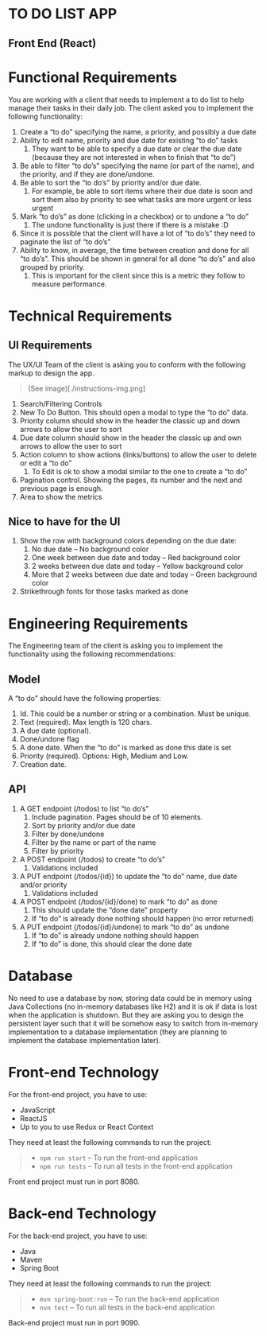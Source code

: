 # TO DO LIST APP
## Front End (React)

# Functional Requirements 
You are working with a client that needs to implement a to do list to help manage their tasks in their daily job. The client asked you to implement the following functionality:

1. Create a “to do” specifying the name, a priority, and possibly a due date 
2. Ability to edit name, priority and due date for existing “to do” tasks 
    1. They want to be able to specify a due date or clear the due date (because they are not interested in when to finish that “to do”) 
3. Be able to filter “to do’s” specifying the name (or part of the name), and the priority, and if they are done/undone. 
4. Be able to sort the “to do’s” by priority and/or due date.   
    1. For example, be able to sort items where their due date is soon and sort them also by priority to see what tasks are more urgent or less urgent 
5. Mark “to do’s” as done (clicking in a checkbox) or to undone a “to do” 
    1. The undone functionality is just there if there is a mistake :D 
6. Since it is possible that the client will have a lot of “to do’s” they need to paginate the list of “to do’s” 
7. Ability to know, in average, the time between creation and done for all “to do’s”. This should be shown in general for all done “to do’s” and also grouped by priority. 
    1. This is important for the client since this is a metric they follow to measure performance. 

# Technical Requirements 
## UI Requirements 
The UX/UI Team of the client is asking you to conform with the following markup to design the app. 

> (See image)[./instructions-img.png]

1. Search/Filtering Controls 
2. New To Do Button. This should open a modal to type the “to do” data. 
3. Priority column should show in the header the classic up and down arrows to allow the user to sort 
4. Due date column should show in the header the classic up and own arrows to allow the user to sort 
5. Action column to show actions (links/buttons) to allow the user to delete or edit a “to do” 
    1. To Edit is ok to show a modal similar to the one to create a “to do” 
6. Pagination control. Showing the pages, its number and the next and previous page is enough. 
7. Area to show the metrics 

## Nice to have for the UI 

1. Show the row with background colors depending on the due date: 
    1. No due date – No background color 
    2. One week between due date and today – Red background color 
    3. 2 weeks between due date and today – Yellow background color 
    4. More that 2 weeks between due date and today – Green background color 
2. Strikethrough fonts for those tasks marked as done 

# Engineering Requirements 

The Engineering team of the client is asking you to implement the functionality using the following recommendations: 

## Model 
A “to do” should have the following properties: 

1. Id. This could be a number or string or a combination. Must be unique. 
2. Text (required). Max length is 120 chars. 
3. A due date (optional). 
4. Done/undone flag 
5. A done date. When the “to do” is marked as done this date is set 
6. Priority (required). Options: High, Medium and Low. 
7. Creation date. 

## API 

1. A GET endpoint (/todos) to list “to do’s” 
    1. Include pagination. Pages should be of 10 elements. 
    2. Sort by priority and/or due date 
    3. Filter by done/undone 
    4. Filter by the name or part of the name 
    5. Filter by priority 
2. A POST endpoint (/todos) to create “to do’s” 
    1. Validations included 
3. A PUT endpoint (/todos/{id}) to update the “to do” name, due date and/or priority 
    1. Validations included 
4. A POST endpoint (/todos/{id}/done) to mark “to do” as done 
    1. This should update the “done date” property 
    2. If “to do” is already done nothing should happen (no error returned) 
5. A PUT endpoint (/todos/{id}/undone) to mark “to do” as undone 
    1. If “to do” is already undone nothing should happen 
    2. If “to do” is done, this should clear the done date 

# Database 
No need to use a database by now, storing data could be in memory using Java Collections (no in-memory databases like H2) and it is ok if data is lost when the application is shutdown. But they are asking you to design the persistent layer such that it will be somehow easy to switch from in-memory implementation to a database implementation (they are planning to implement the database implementation later). 

# Front-end Technology 
For the front-end project, you have to use:

- JavaScript
- ReactJS
- Up to you to use Redux or React Context

They need at least the following commands to run the project:

> - `npm run start` – To run the front-end application
> - `npm run tests` – To run all tests in the front-end application

Front end project must run in port 8080.

# Back-end Technology 
For the back-end project, you have to use: 

- Java 
- Maven  
- Spring Boot 

They need at least the following commands to run the project: 

> - `mvn spring-boot:run` – To run the back-end application 
> - `nvn test` – To run all tests in the back-end application 

Back-end project must run in port 9090.
